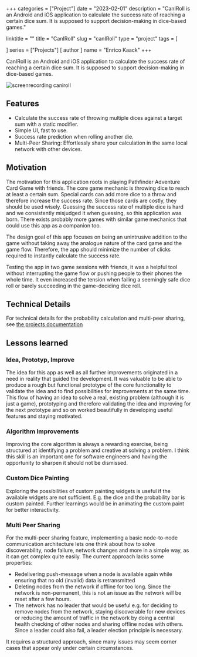+++
categories = ["Project"]
date = "2023-02-01"
description = "CanIRoll is an Android and iOS application to calculate the success rate of reaching a certain dice sum. It is supposed to support decision-making in dice-based games."

linktitle = ""
title = "CanIRoll"
slug = "canIRoll"
type = "project"
tags = [

]
series = ["Projects"]
[ author ]
  name = "Enrico Kaack"
+++

CanIRoll is an Android and iOS application to calculate the success rate of reaching a certain dice sum. It is supposed to support decision-making in dice-based games.

![screenrecording caniroll](/projects/caniroll/caniroll-screen-recording.gif)

## Features

- Calculate the success rate of throwing multiple dices against a target sum with a static modifier.
- Simple UI, fast to use.
- Success rate prediction when rolling another die.
- Multi-Peer Sharing: Effortlessly share your calculation in the same local network with other devices.

## Motivation

The motivation for this application roots in playing Pathfinder Adventure Card Game with friends. The core game mechanic is throwing dice to reach at least a certain sum. Special cards can add more dice to a throw and therefore increase the success rate. Since those cards are costly, they should be used wisely. Guessing the success rate of multiple dice is hard and we consistently misjudged it when guessing, so this application was born. There exists probably more games with similar game mechanics that could use this app as a companion too.

The design goal of this app focuses on being an unintrusive addition to the game without taking away the analogue nature of the card game and the game flow. Therefore, the app should minimize the number of clicks required to instantly calculate the success rate.

Testing the app in two game sessions with friends, it was a helpful tool without interrupting the game flow or pushing people to their phones the whole time. It even increased the tension when failing a seemingly safe dice roll or barely succeeding in the game-deciding dice roll.

## Technical Details

For technical details for the probability calculation and multi-peer sharing, see [the projects documentation](https://github.com/enrico-kaack/CanIRoll/blob/main/docs/technical_details.md)

## Lessons learned

### Idea, Prototyp, Improve

The idea for this app as well as all further improvements originated in a need in reality that guided the development. It was valuable to be able to produce a rough but functional prototype of the core functionality to validate the idea and to find possibilities for improvements at the same time. This flow of having an idea to solve a real, existing problem (although it is just a game), prototyping and therefore validating the idea and improving for the next prototype and so on worked beautifully in developing useful features and staying motivated.

### Algorithm Improvements

Improving the core algorithm is always a rewarding exercise, being structured at identifying a problem and creative at solving a problem. I think this skill is an important one for software engineers and having the opportunity to sharpen it should not be dismissed.

### Custom Dice Painting

Exploring the possibilities of custom painting widgets is useful if the available widgets are not sufficient. E.g. the dice and the probability bar is custom painted. Further learnings would be in animating the custom paint for better interactivity.

### Multi Peer Sharing
For the multi-peer sharing feature, implementing a basic node-to-node communication architecture lets one think about how to solve discoverability, node failure, network changes and more in a simple way, as it can get complex quite easily.
The current approach lacks some properties:
- Redelivering push-message when a node is available again while ensuring that no old (invalid) data is retransmitted
- Deleting nodes from the network if offline for too long. Since the network is non-permanent, this is not an issue as the network will be reset after a few hours.
- The network has no leader that would be useful e.g. for deciding to remove nodes from the network, staying discoverable for new devices or reducing the amount of traffic in the network by doing a central health checking of other nodes and sharing offline nodes with others. Since a leader could also fail, a leader election principle is necessary.

It requires a structured approach, since many issues may seem corner cases that appear only under certain circumstances.